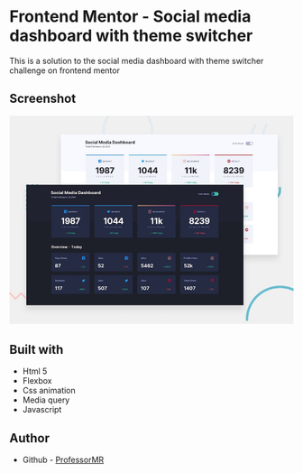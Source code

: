 # Frontend Mentor - Social media dashboard with theme switcher

This is a solution to the social media dashboard with theme switcher challenge on frontend mentor

## Screenshot

![Design preview for the Social media dashboard with theme switcher coding challenge](./design/desktop-preview.jpg)

## Built with

- Html 5
- Flexbox
- Css animation
- Media query
- Javascript

## Author 

- Github - [ProfessorMR](https://github.com/ProfessorMR/)

